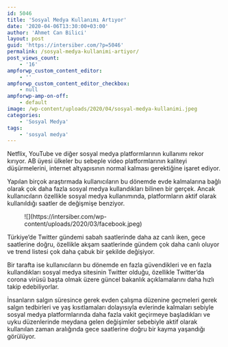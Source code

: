 ```yaml
---
id: 5046
title: 'Sosyal Medya Kullanımı Artıyor'
date: '2020-04-06T13:30:00+03:00'
author: 'Ahmet Can Bilici'
layout: post
guid: 'https://intersiber.com/?p=5046'
permalink: /sosyal-medya-kullanimi-artiyor/
post_views_count:
    - '16'
ampforwp_custom_content_editor:
    - ''
ampforwp_custom_content_editor_checkbox:
    - null
ampforwp-amp-on-off:
    - default
image: /wp-content/uploads/2020/04/sosyal-medya-kullanimi.jpeg
categories:
    - 'Sosyal Medya'
tags:
    - 'sosyal medya'
---
```


Netflix, YouTube ve diğer sosyal medya platformlarının kullanımı rekor kırıyor. AB üyesi ülkeler bu sebeple video platformlarının kaliteyi düşürmelerini, internet altyapısının normal kalması gerektiğine işaret ediyor.

Yapılan birçok araştırmada kullanıcıların bu dönemde evde kalmalarına bağlı olarak çok daha fazla sosyal medya kullandıkları bilinen bir gerçek. Ancak kullanıcıların özellikle sosyal medya kullanımında, platformların aktif olarak kullanıldığı saatler de değişmişe benziyor.

<figure class="wp-block-image size-full">![](https://intersiber.com/wp-content/uploads/2020/03/facebook.jpeg)</figure>Türkiye’de Twitter gündemi sabah saatlerinde daha az canlı iken, gece saatlerine doğru, özellikle akşam saatlerinde gündem çok daha canlı oluyor ve trend listesi çok daha çabuk bir şekilde değişiyor.

Bir tarafta ise kullanıcıların bu dönemde en fazla güvendikleri ve en fazla kullandıkları sosyal medya sitesinin Twitter olduğu, özellikle Twitter’da corona virüsü başta olmak üzere güncel bakanlık açıklamalarını daha hızlı takip edebiliyorlar.

İnsanların salgın süresince gerek evden çalışma düzenine geçmeleri gerek salgın tedbirleri ve yaş kısıtlamaları dolayısıyla evlerinde kalmaları sebiyle sosyal medya platformlarında daha fazla vakit geçirmeye başladıkları ve uyku düzenlerinde meydana gelen değişimler sebebiyle aktif olarak kullanılan zaman aralığında gece saatlerine doğru bir kayma yaşandığı görülüyor.